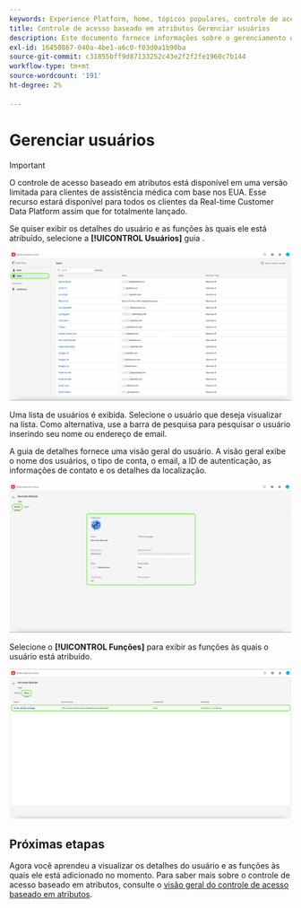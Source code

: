 ```yaml
---
keywords: Experience Platform, home, tópicos populares, controle de acesso, controle de acesso baseado em atributos, ABAC
title: Controle de acesso baseado em atributos Gerenciar usuários
description: Este documento fornece informações sobre o gerenciamento de usuários e grupos de usuários por meio da interface de Permissões no Adobe Experience Cloud
exl-id: 16450867-040a-4be1-a6c0-f03d0a1b90ba
source-git-commit: c31855bff9d87133252c43e2f2f2fe1960c7b144
workflow-type: tm+mt
source-wordcount: '191'
ht-degree: 2%

---
```


# Gerenciar usuários

>[!IMPORTANT]
>
>O controle de acesso baseado em atributos está disponível em uma versão limitada para clientes de assistência médica com base nos EUA. Esse recurso estará disponível para todos os clientes da Real-time Customer Data Platform assim que for totalmente lançado.

Se quiser exibir os detalhes do usuário e as funções às quais ele está atribuído, selecione a **[!UICONTROL Usuários]** guia .

![flac-users-tab](../../images/flac-ui/flac-users-tab.png)

Uma lista de usuários é exibida. Selecione o usuário que deseja visualizar na lista. Como alternativa, use a barra de pesquisa para pesquisar o usuário inserindo seu nome ou endereço de email.

A guia de detalhes fornece uma visão geral do usuário. A visão geral exibe o nome dos usuários, o tipo de conta, o email, a ID de autenticação, as informações de contato e os detalhes da localização.

![flac-users-details](../../images/flac-ui/flac-users-details.png)

Selecione o **[!UICONTROL Funções]** para exibir as funções às quais o usuário está atribuído.

![flac-users-funções](../../images/flac-ui/flac-users-roles.png)

## Próximas etapas

Agora você aprendeu a visualizar os detalhes do usuário e as funções às quais ele está adicionado no momento. Para saber mais sobre o controle de acesso baseado em atributos, consulte o [visão geral do controle de acesso baseado em atributos](../overview.md).
